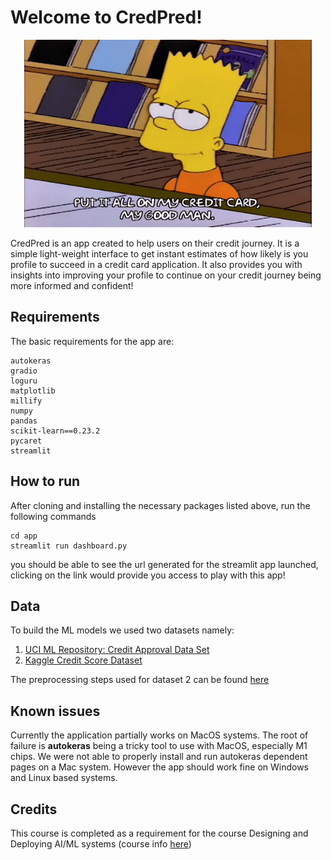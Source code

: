 # Welcome to CredPred!

<p align="center">
  <img width="460" height="300" src="cred.gif">
</p>
CredPred is an app created to help users on their credit journey. It is a simple light-weight interface to get instant estimates of how likely is you profile to succeed in a credit card application. It also provides you with insights into improving your profile to continue on your credit journey being more informed and confident!


## Requirements

The basic requirements for the app are:
```
autokeras
gradio
loguru
matplotlib
millify
numpy
pandas
scikit-learn==0.23.2
pycaret
streamlit
```

## How to run

After cloning and installing the necessary packages listed above, run the following commands
```
cd app
streamlit run dashboard.py
```
you should be able to see the url generated for the streamlit app launched, clicking on the link would provide you access to play with this app!

## Data

To build the ML models we used two datasets namely:

1. [UCI ML Repository: Credit Approval Data Set](https://archive.ics.uci.edu/ml/datasets/credit+approval)
2. [Kaggle Credit Score Dataset](https://www.kaggle.com/datasets/parisrohan/credit-score-classification)

The preprocessing steps used for dataset 2 can be found [here](https://www.kaggle.com/code/clkmuhammed/credit-score-classification-part-1-data-cleaning/notebook) 

## Known issues

Currently the application partially works on MacOS systems. The root of failure is **autokeras** being a tricky tool to use with MacOS, especially M1 chips. We were not able to properly install and run autokeras dependent pages on a Mac system. However the app should work fine on Windows and Linux based systems.

## Credits

This course is completed as a requirement for the course Designing and Deploying AI/ML systems (course info [here](https://www.coursicle.com/cmu/courses/MEG/24679/))

